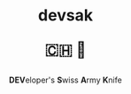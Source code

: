 <h1 align="center">
  devsak
  
  🇨🇭 🔪
</h1>
<p align="center">
  <strong>DEV</strong>eloper's <strong>S</strong>wiss <strong>A</strong>rmy <strong>K</strong>nife
</p>
